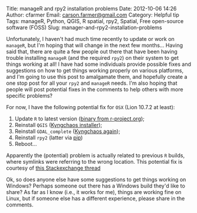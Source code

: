 Title: manageR and rpy2 installation problems
Date: 2012-10-06 14:26
Author: cfarmer
Email: carson.farmer@gmail.com
Category: Helpful tip
Tags: manageR, Python, QGIS, R spatial, rpy2, Spatial, Free open-source software (FOSS)
Slug: manager-and-rpy2-installation-problems

Unfortunately, I haven't had much time recently to update or work on
`manageR`, but I'm hoping that will change in the next few months...
Having said that, there are quite a few people out there that have been
having trouble installing `manageR` (and the required `rpy2`) on their
system to get things working at all! I have had some individuals provide
possible fixes and suggestions on how to get things working properly on
various platforms, and I'm going to use this post to amalgamate them,
and hopefully create a one stop post for all your `rpy2` and `manageR`
needs. I'm also hoping that people will post potential fixes in the
comments to help others with more specific problems?
<!--more-->
For now, I have the following potential fix for `OSX` (Lion 10.7.2 at
least):

1.  Update `R` to latest version ([binary from r-project.org][]);
2.  Reinstall `QGIS` ([Kyngchaos installer][]);
3.  Reinstall `GDAL_complete` ([Kyngchaos again][]);
4.  Reinstall `rpy2` (latter via [pip][])
5.  Reboot...

Apparently the (potential) problem is actually related to previous `R`
builds, where symlinks were referring to the wrong location. This
potential fix is courtesy of [this Stackexchange thread][stackexchange]

Ok, so does anyone else have some suggestions to get things working on
Windows? Perhaps someone out there has a Windows build they'd like to
share? As far as I know (i.e., it works for me), things are working fine
on Linux, but if someone else has a different experience, please share
in the comments.

[binary from r-project.org]: http://www.r-project.org/
[Kyngchaos installer]: http://www.kyngchaos.com/software/qgis
[Kyngchaos again]: http://www.kyngchaos.com/software/frameworks
[pip]: http://rpy.sourceforge.net/rpy2_download.html
[stackexchange]: http://gis.stackexchange.com/questions/17169/is-it-possible-to-run-an-r-script-on-a-layer-in-qgis "Run an R Script on layer in QGIS"

